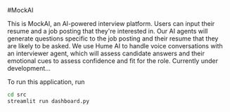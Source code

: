 #MockAI

This is MockAI, an AI-powered interview platform. Users can input their resume and a job posting that they're interested in. Our AI agents will generate questions specific to the job posting and their resume that they are likely to be asked.
We use Hume AI to handle voice conversations with an interviewer agent, which will assess candidate answers and their emotional cues to assess confidence and fit for the role. Currently under development...

To run this application, run 
``` bash
cd src
streamlit run dashboard.py
